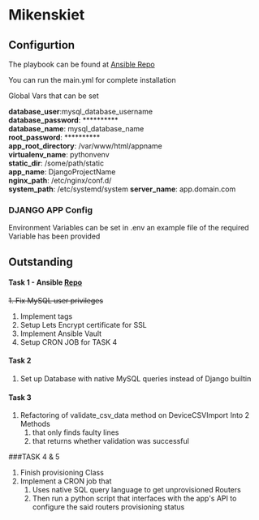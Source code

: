 # Mikenskiet

## Configurtion
The playbook can be found at [Ansible Repo](https://github.com/HGriessel/mk_ansible.git)

You can run the main.yml for complete installation

Global Vars that can be set

**database_user**:mysql_database_username  
**database_password**: **********  
**database_name**: mysql_database_name  
**root_password**: **********  
**app_root_directory**: /var/www/html/appname  
**virtualenv_name**: pythonvenv  
**static_dir**:  /some/path/static  
**app_name**: DjangoProjectName  
**nginx_path**: /etc/nginx/conf.d/  
**system_path**: /etc/systemd/system
**server_name**: app.domain.com

### DJANGO APP Config
Environment Variables can be set in .env an example file of the required Variable has been provided 

## Outstanding

####  Task 1 - Ansible [Repo](https://github.com/HGriessel/mk_ansible.git)

~~1. Fix MySQL user privileges~~
1. Implement tags
3. Setup Lets Encrypt certificate for SSL
4. Implement Ansible Vault
5. Setup CRON JOB for TASK 4

#### Task 2
1. Set up Database with native MySQL queries instead of Django builtin


#### Task 3
1. Refactoring of validate_csv_data method on DeviceCSVImport Into 2 Methods
    1. that only finds faulty lines
    2. that returns whether validation was successful 

###TASK 4 & 5
1. Finish provisioning Class
2. Implement a CRON job that
    1. Uses native SQL query language to get unprovisioned Routers
    2. Then run a python script that interfaces with the app's API to configure the said routers provisioning status

